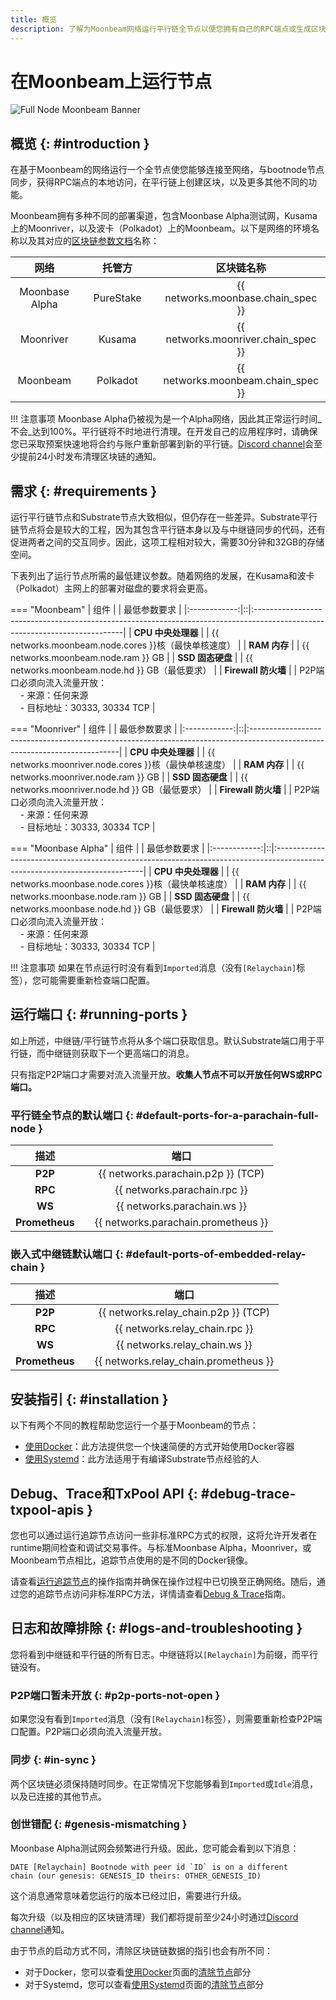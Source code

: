```yaml
---
title: 概览
description: 了解为Moonbeam网络运行平行链全节点以便您拥有自己的RPC端点或生成区块的所有必要细节
---
```


# 在Moonbeam上运行节点

![Full Node Moonbeam Banner](/images/node-operators/networks/run-a-node/overview/full-node-banner.png)

## 概览 {: #introduction }

在基于Moonbeam的网络运行一个全节点使您能够连接至网络，与bootnode节点同步，获得RPC端点的本地访问，在平行链上创建区块，以及更多其他不同的功能。

Moonbeam拥有多种不同的部署渠道，包含Moonbase Alpha测试网，Kusama上的Moonriver，以及波卡（Polkadot）上的Moonbeam。以下是网络的环境名称以及其对应的[区块链参数文档](https://substrate.dev/docs/en/knowledgebase/integrate/chain-spec)名称：

|      网络      |      |  托管方   |      |             区块链名称              |
| :------------: | ---- | :-------: | ---- | :---------------------------------: |
| Moonbase Alpha |      | PureStake |      | {{ networks.moonbase.chain_spec }}  |
|   Moonriver    |      |  Kusama   |      | {{ networks.moonriver.chain_spec }} |
|    Moonbeam    |      | Polkadot  |      | {{ networks.moonbeam.chain_spec }} |

!!! 注意事项
    Moonbase Alpha仍被视为是一个Alpha网络，因此其正常运行时间_不会_达到100%。平行链将不时地进行清理。在开发自己的应用程序时，请确保您已采取预案快速地将合约与账户重新部署到新的平行链。[Discord channel](https://discord.gg/PfpUATX)会至少提前24小时发布清理区块链的通知。

## 需求 {: #requirements }

运行平行链节点和Substrate节点大致相似，但仍存在一些差异。Substrate平行链节点将会是较大的工程，因为其包含平行链本身以及与中继链同步的代码，还有促进两者之间的交互同步。因此，这项工程相对较大，需要30分钟和32GB的存储空间。

下表列出了运行节点所需的最低建议参数。随着网络的发展，在Kusama和波卡（Polkadot）主网上的部署对磁盘的要求将会更高。

=== "Moonbeam"
    |  组件   |  | 最低参数要求                                                                                                                |
    |:------------:|::|:---------------------------------------------------------------------------------------------------------------------------|
    |   **CPU 中央处理器**    |  | {{ networks.moonbeam.node.cores }}核（最快单核速度）                                                          |
    |   **RAM 内存**    |  | {{ networks.moonbeam.node.ram }} GB                                                                                        |
    |   **SSD 固态硬盘**    |  | {{ networks.moonbeam.node.hd }} GB（最低要求）                                                                            |
    | **Firewall 防火墙** |  | P2P端口必须向流入流量开放：<br>&nbsp; &nbsp; - 来源：任何来源<br>&nbsp; &nbsp; - 目标地址：30333, 30334 TCP |

=== "Moonriver"
    |  组件   |  | 最低参数要求                                                                                                                |
    |:------------:|::|:---------------------------------------------------------------------------------------------------------------------------|
    |   **CPU 中央处理器**     |  | {{ networks.moonriver.node.cores }}核（最快单核速度）                                                        |
    |   **RAM 内存**    |  | {{ networks.moonriver.node.ram }} GB                                                                                       |
    |   **SSD 固态硬盘**     |  | {{ networks.moonriver.node.hd }} GB（最低要求）                                                                            |
    | **Firewall 防火墙** |  | P2P端口必须向流入流量开放：<br>&nbsp; &nbsp; - 来源：任何来源<br>&nbsp; &nbsp; - 目标地址：30333, 30334 TCP |

=== "Moonbase Alpha"
    |  组件   |  | 最低参数要求                                                                                                                |
    |:------------:|::|:---------------------------------------------------------------------------------------------------------------------------|
    |   **CPU 中央处理器**    |  | {{ networks.moonbase.node.cores }}核（最快单核速度）                                                          |
    |   **RAM 内存**    |  | {{ networks.moonbase.node.ram }} GB                                                                                        |
    |   **SSD 固态硬盘**    |  | {{ networks.moonbase.node.hd }} GB（最低要求）                                                                            |
    | **Firewall 防火墙** |  | P2P端口必须向流入流量开放：<br>&nbsp; &nbsp; - 来源：任何来源<br>&nbsp; &nbsp; - 目标地址：30333, 30334 TCP |

!!! 注意事项
    如果在节点运行时没有看到`Imported`消息（没有`[Relaychain]`标签），您可能需要重新检查端口配置。

## 运行端口 {: #running-ports }

如上所述，中继链/平行链节点将从多个端口获取信息。默认Substrate端口用于平行链，而中继链则获取下一个更高端口的消息。

只有指定P2P端口才需要对流入流量开放。**收集人节点不可以开放任何WS或RPC端口。**

### 平行链全节点的默认端口 {: #default-ports-for-a-parachain-full-node }

|      描述      |      |                端口                 |
| :------------: | ---- | :---------------------------------: |
|    **P2P**     |      | {{ networks.parachain.p2p }} (TCP)  |
|    **RPC**     |      |    {{ networks.parachain.rpc }}     |
|     **WS**     |      |     {{ networks.parachain.ws }}     |
| **Prometheus** |      | {{ networks.parachain.prometheus }} |

### 嵌入式中继链默认端口 {: #default-ports-of-embedded-relay-chain }

|      描述      |      |                 端口                  |
| :------------: | ---- | :-----------------------------------: |
|    **P2P**     |      | {{ networks.relay_chain.p2p }} (TCP)  |
|    **RPC**     |      |    {{ networks.relay_chain.rpc }}     |
|     **WS**     |      |     {{ networks.relay_chain.ws }}     |
| **Prometheus** |      | {{ networks.relay_chain.prometheus }} |

## 安装指引 {: #installation }

以下有两个不同的教程帮助您运行一个基于Moonbeam的节点：

- [使用Docker](/node-operators/networks/run-a-node/docker)：此方法提供您一个快速简便的方式开始使用Docker容器
- [使用Systemd](/node-operators/networks/run-a-node/systemd)：此方法适用于有编译Substrate节点经验的人

## Debug、Trace和TxPool API {: #debug-trace-txpool-apis }

您也可以通过运行追踪节点访问一些非标准RPC方式的权限，这将允许开发者在runtime期间检查和调试交易事件。与标准Moonbase Alpha，Moonriver，或Moonbeam节点相比，追踪节点使用的是不同的Docker镜像。

请查看[运行追踪节点](/node-operators/networks/tracing-node)的操作指南并确保在操作过程中已切换至正确网络。随后，通过您的追踪节点访问非标准RPC方法，详情请查看[Debug & Trace](/builders/tools/debug-trace)指南。

## 日志和故障排除 {: #logs-and-troubleshooting }

您将看到中继链和平行链的所有日志。中继链将以`[Relaychain]`为前缀，而平行链没有。

### P2P端口暂未开放 {: #p2p-ports-not-open }

如果您没有看到`Imported`消息（没有`[Relaychain]`标签），则需要重新检查P2P端口配置。P2P端口必须向流入流量开放。

### 同步 {: #in-sync }

两个区块链必须保持随时同步。在正常情况下您能够看到`Imported`或`Idle`消息，以及已连接的其他节点。

### 创世错配 {: #genesis-mismatching }

Moonbase Alpha测试网会频繁进行升级。因此，您可能会看到以下消息：

```
DATE [Relaychain] Bootnode with peer id `ID` is on a different
chain (our genesis: GENESIS_ID theirs: OTHER_GENESIS_ID)
```

这个消息通常意味着您运行的版本已经过旧，需要进行升级。

每次升级（以及相应的区块链清理）我们都将提前至少24小时通过[Discord channel](https://discord.gg/PfpUATX)通知。

由于节点的启动方式不同，清除区块链链数据的指引也会有所不同：

  - 对于Docker，您可以查看[使用Docker](/node-operators/networks/run-a-node/docker)页面的[清除节点](/node-operators/networks/run-a-node/docker/#purge-your-node)部分
  - 对于Systemd，您可以查看[使用Systemd](/node-operators/networks/run-a-node/systemd)页面的[清除节点](node-operators/networks/run-a-node/systemd/#purge-your-node)部分